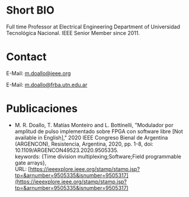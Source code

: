 # Short BIO

Full time Professor at Electrical Engineering Department of Universidad Tecnológica Nacional. IEEE Senior Member since 2011.

# Contact

E-Mail: <m.doallo@ieee.org> 

E-Mail: <m.doallo@frba.utn.edu.ar>

# Publicaciones

- M. R. Doallo, T. Matías Monteiro and L. Bottinelli, "Modulador por amplitud de pulso implementado sobre FPGA con software libre [Not available in English]," 2020 IEEE Congreso Bienal de Argentina (ARGENCON), Resistencia, Argentina, 2020, pp. 1-8, doi: 10.1109/ARGENCON49523.2020.9505335.\
  keywords: {Time division multiplexing;Software;Field programmable gate arrays},\
  URL: [https://ieeexplore.ieee.org/stamp/stamp.jsp?tp=&arnumber=9505335&isnumber=9505317](https://ieeexplore.ieee.org/stamp/stamp.jsp?tp=&arnumber=9505335&isnumber=9505317)

